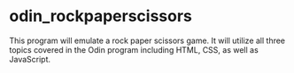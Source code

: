 # odin_rockpaperscissors

This program will emulate a rock paper scissors game. 
It will utilize all three topics covered in the Odin program including
HTML, CSS, as well as JavaScript.